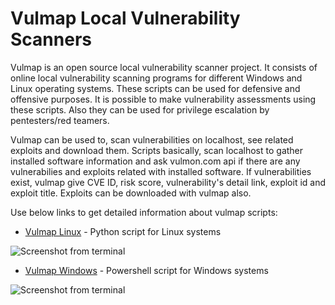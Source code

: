 # Vulmap Local Vulnerability Scanners

Vulmap is an open source local vulnerability scanner project. It consists of online local vulnerability scanning programs for different Windows and Linux operating systems. These scripts can be used for defensive and offensive purposes. It is possible to make vulnerability assessments using these scripts. Also they can be used for privilege escalation by pentesters/red teamers. 

Vulmap can be used to, scan vulnerabilities on localhost, see related exploits and download them. Scripts basically, scan localhost to gather installed software information and ask vulmon.com api if there are any vulnerabilies and exploits related with installed software. If vulnerabilities exist, vulmap give CVE ID, risk score, vulnerability's detail link, exploit id and exploit title. Exploits can be downloaded with vulmap also. 

Use below links to get detailed information about vulmap scripts:

- [Vulmap Linux](https://github.com/vulmon/Vulmap/tree/master/Vulmap-Linux) - Python script for Linux systems

![Screenshot from terminal](https://raw.githubusercontent.com/vulmon/Vulmap/master/Vulmap-Linux/screenshot.png)

- [Vulmap Windows](https://github.com/vulmon/Vulmap/tree/master/Vulmap-Windows) - Powershell script for Windows systems

![Screenshot from terminal](https://raw.githubusercontent.com/vulmon/Vulmap/master/Vulmap-Windows/bir.jpg)

